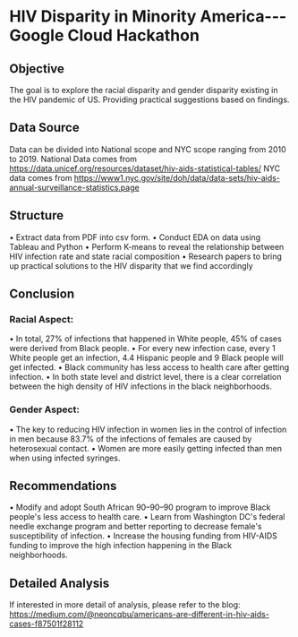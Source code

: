 # HIV Disparity in Minority America---Google Cloud Hackathon

## Objective

The goal is to explore the racial disparity and gender disparity existing in the HIV pandemic of US. Providing practical suggestions based on findings.

## Data Source

Data can be divided into National scope and NYC scope ranging from 2010 to 2019.
National Data comes from https://data.unicef.org/resources/dataset/hiv-aids-statistical-tables/
NYC data comes from https://www1.nyc.gov/site/doh/data/data-sets/hiv-aids-annual-surveillance-statistics.page

## Structure

• Extract data from PDF into csv form.
• Conduct EDA on data using Tableau and Python
• Perform K-means to reveal the relationship between HIV infection rate and state racial composition
• Research papers to bring up practical solutions to the HIV disparity that we find accordingly

## Conclusion
### Racial Aspect:
• In total, 27% of infections that happened in White people, 45% of cases were derived from Black people.
• For every new infection case, every 1 White people get an infection, 4.4 Hispanic people and 9 Black people will get infected.
• Black community has less access to health care after getting infection.
• In both state level and district level, there is a clear correlation between the high density of HIV infections in the black neighborhoods.
### Gender Aspect:
• The key to reducing HIV infection in women lies in the control of infection in men because 83.7% of the infections of females are caused by heterosexual contact.
• Women are more easily getting infected than men when using infected syringes.

## Recommendations
• Modify and adopt South African 90–90–90 program to improve Black people's less access to health care.
• Learn from Washington DC's federal needle exchange program and better reporting to decrease female's susceptibility of infection.
• Increase the housing funding from HIV-AIDS funding to improve the high infection happening in the Black neighborhoods.

## Detailed Analysis
If interested in more detail of analysis, please refer to the blog: https://medium.com/@neoncqbu/americans-are-different-in-hiv-aids-cases-f87501f28112

